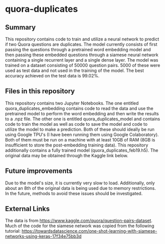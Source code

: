 # quora-duplicates

## Summary
This repository contains code to train and utilize a neural network to predict if two Quora questions are duplicates. 
The model currently consists of first passing the questions through a pretrained word embedding model and then passing these embedded 
questions through a siamese neural network containing a single recurrent layer and a single dense layer. The model was trained on a 
dataset consisting of 50000 question pairs. 5000 of these were used as test data and not used in the training of the model. The best
accuracy achieved on the test data is 99.02%. 

## Files in this repository
This repository contains two Jupyter Notebooks. The one entitled quora_duplicates_embedding contains code to read the data and use the 
pretrained model to perform the word embedding and then write the results to a .npz file. The other one is entitled quora_duplicates_model
and contains code to train the model as well as code to save the model and code to utilize the model to make a prediction. Both of these
should ideally be run using Google TPU's (I have been running them using Google Colaboratory). Both of them must be run on a machine with
at least 10GB of RAM (8GB is insufficient to store the post-embedding training data). This repository additionally contains a fully trained model (quora_duplicates_feb19.h5). The original data may be obtained through the Kaggle link below.

## Future improvements
Due to the model's size, it is currently very slow to load. Additionally, only about an 8th of the original data is being used due to memory restrictions. In the future, methods to avoid these issues should be investigated.

## External Links
The data is from https://www.kaggle.com/quora/question-pairs-dataset. </br>
Much of the code for the siamese network was copied from the following tutorial: https://towardsdatascience.com/one-shot-learning-with-siamese-networks-using-keras-17f34e75bb3d
